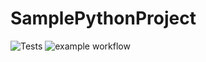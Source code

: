 # SamplePythonProject

![Tests](https://github.com/everwitt7/SamplePythonProject/workflows/tests.yml/badge.svg)
![example workflow](https://github.com/everwitt7/SamplePythonProject/actions/workflows/tests.yml/badge.svg)
